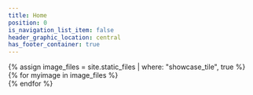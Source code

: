 ```yaml
---
title: Home
position: 0
is_navigation_list_item: false
header_graphic_location: central
has_footer_container: true
---
```

<div class="content_container-showcase_wrapper">
	{% assign image_files = site.static_files | where: "showcase_tile", true %}
	{% for myimage in image_files %}
		<div class="showcase_wrapper-showcase_tile" style="background-image: url({{ myimage.path }})"></div>
	{% endfor %}
</div>
